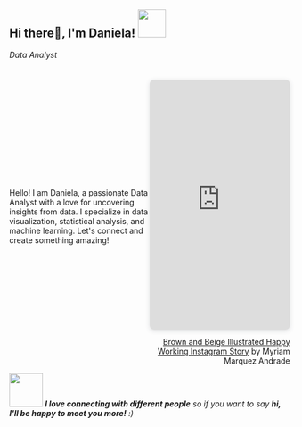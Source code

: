 <h2> Hi there👋, I'm Daniela! <img src="https://media.giphy.com/media/mGcNjsfWAjY5AEZNw6/giphy.gif" width="50"></h2>
<p><em> Data Analyst </em></p>

<div style="display: flex; align-items: center;">
  <div style="flex: 1;">
    <p>Hello! I am Daniela, a passionate Data Analyst with a love for uncovering insights from data. I specialize in data visualization, statistical analysis, and machine learning. Let's connect and create something amazing!</p>
  </div>
  <div style="flex: 1; text-align: right;">
    <div style="position: relative; width: 100%; height: 0; padding-top: 177.7778%; padding-bottom: 0; box-shadow: 0 2px 8px 0 rgba(63,69,81,0.16); margin-top: 1.6em; margin-bottom: 0.9em; overflow: hidden; border-radius: 8px; will-change: transform;">
      <iframe loading="lazy" style="position: absolute; width: 100%; height: 100%; top: 0; left: 0; border: none; padding: 0; margin: 0;" src="https://www.canva.com/design/DAGFzp9RjGg/z0KVv3DLhFulemamg2eVPw/watch?embed" allowfullscreen="allowfullscreen" allow="fullscreen"></iframe>
    </div>
    <a href="https://www.canva.com/design/DAGFzp9RjGg/z0KVv3DLhFulemamg2eVPw/watch?utm_content=DAGFzp9RjGg&utm_campaign=designshare&utm_medium=embeds&utm_source=link" target="_blank" rel="noopener">Brown and Beige Illustrated Happy Working Instagram Story</a> by Myriam Marquez Andrade
  </div>
</div>


<!--<h2> Hi there👋, I'm Daniela! <img src="https://media.giphy.com/media/mGcNjsfWAjY5AEZNw6/giphy.gif" width="50"></h2>
<img align='right' src="https://www.canva.com/design/DAGFzp9RjGg/z0KVv3DLhFulemamg2eVPw/watch" width="230">
<p><em> Data Analyst </em></p>



**dquenti/dquenti** is a ✨ _special_ ✨ repository because its `README.md` (this file) appears on your GitHub profile.

Here are some ideas to get you started:

- 🔭 I’m currently working on ...
- 🌱 I’m currently learning ...
- 👯 I’m looking to collaborate on ...
- 🤔 I’m looking for help with ...
- 💬 Ask me about ...
- 📫 How to reach me: ...
- 😄 Pronouns: ...
- ⚡ Fun fact: ...
-->


<img src="https://media.giphy.com/media/LnQjpWaON8nhr21vNW/giphy.gif" width="60"> <em><b>I love connecting with different people</b> so if you want to say <b>hi, I'll be happy to meet you more!</b> :)</em>
